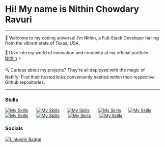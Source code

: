 Hi! My name is Nithin Chowdary Ravuri 
========================================================================================================================================

---

🚀 Welcome to my coding universe! I'm Nithin, a Full-Stack Developer hailing from the vibrant state of Texas, USA. 

🎨 Dive into my world of innovation and creativity at my official portfolio: [Nithin](https://nithin-chowdary-portfolio.netlify.app/) ⚡️

🔍 Curious about my projects? They're all deployed with the magic of Netlify! Find their hosted links conveniently nestled within their respective Github repositories.

---

### Skills

[![My Skills](https://skillicons.dev/icons?i=html,css)](https://skillicons.dev) &nbsp;&nbsp;&nbsp;&nbsp;&nbsp; [![My Skills](https://skillicons.dev/icons?i=js,ts)](https://skillicons.dev)&nbsp;&nbsp;&nbsp;&nbsp;&nbsp; [![My Skills](https://skillicons.dev/icons?i=react,next)](https://skillicons.dev) &nbsp;&nbsp;&nbsp;&nbsp;&nbsp; [![My Skills](https://skillicons.dev/icons?i=svelte,vue)](https://skillicons.dev) &nbsp;&nbsp;&nbsp;&nbsp;&nbsp;[![My Skills](https://skillicons.dev/icons?i=tailwind,bootstrap)](https://skillicons.dev) &nbsp;&nbsp;&nbsp;&nbsp;&nbsp; [![My Skills](https://skillicons.dev/icons?i=nodejs,express)](https://skillicons.dev) &nbsp;&nbsp;&nbsp;&nbsp;&nbsp; [![My Skills](https://skillicons.dev/icons?i=java,python)](https://skillicons.dev) &nbsp;&nbsp;&nbsp;&nbsp;&nbsp; [![My Skills](https://skillicons.dev/icons?i=spring,docker)](https://skillicons.dev) &nbsp;&nbsp;&nbsp;&nbsp;&nbsp; [![My Skills](https://skillicons.dev/icons?i=mongodb,postgres)](https://skillicons.dev)
<br/>

### Socials

<div id="badges">
  <a href="https://www.linkedin.com/in/nithinchowdaryravuri/">
    <img src="https://img.shields.io/badge/LinkedIn-blue?style=for-the-badge&logo=linkedin&logoColor=white" alt="LinkedIn Badge"/>
  </a>
</div>
<br/>
